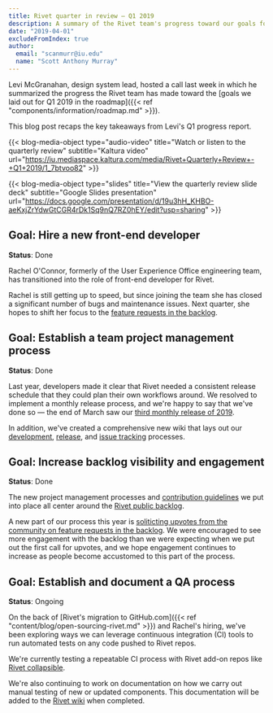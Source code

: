 ```yaml
---
title: Rivet quarter in review — Q1 2019
description: A summary of the Rivet team's progress toward our goals for the first quarter of 2019.
date: "2019-04-01"
excludeFromIndex: true
author:
  email: "scanmurr@iu.edu"
  name: "Scott Anthony Murray"
---
```


Levi McGranahan, design system lead, hosted a call last week in which he summarized the progress the Rivet team has made toward the [goals we laid out for Q1 2019 in the roadmap]({{< ref "components/information/roadmap.md" >}}).

This blog post recaps the key takeaways from Levi's Q1 progress report.

{{< blog-media-object
      type="audio-video"
      title="Watch or listen to the quarterly review"
      subtitle="Kaltura video"
      url="https://iu.mediaspace.kaltura.com/media/Rivet+Quarterly+Review+-+Q1+2019/1_7btvoo82" >}}

{{< blog-media-object
      type="slides"
      title="View the quarterly review slide deck"
      subtitle="Google Slides presentation"
      url="https://docs.google.com/presentation/d/19u3hH_KHBO-aeKxjZrYdwGtCGR4rDk1Sq9nQ7RZ0hEY/edit?usp=sharing" >}}

## Goal: Hire a new front-end developer
**Status**: <span class="rvt-badge rvt-badge--success">Done</span>

Rachel O'Connor, formerly of the User Experience Office engineering team, has transitioned into the role of front-end developer for Rivet.

Rachel is still getting up to speed, but since joining the team she has closed a significant number of bugs and maintenance issues. Next quarter, she hopes to shift her focus to the [feature requests in the backlog](https://github.com/indiana-university/rivet-source/issues?q=is%3Aissue+is%3Aopen+label%3Arequest+sort%3Areactions-%2B1-desc).

## Goal: Establish a team project management process
**Status**: <span class="rvt-badge rvt-badge--success">Done</span>

Last year, developers made it clear that Rivet needed a consistent release schedule that they could plan their own workflows around. We resolved to implement a monthly release process, and we're happy to say that we've done so — the end of March saw our [third monthly release of 2019](https://github.com/indiana-university/rivet-source/releases).

In addition, we've created a comprehensive new wiki that lays out our [development](https://github.com/indiana-university/rivet-source/wiki/Development-process), [release](https://github.com/indiana-university/rivet-source/wiki/Release-process), and [issue tracking](https://github.com/indiana-university/rivet-source/wiki/Issue-tracking) processes.

## Goal: Increase backlog visibility and engagement
**Status**: <span class="rvt-badge rvt-badge--success">Done</span>

The new project management processes and [contribution guidelines](https://github.com/indiana-university/rivet-source/wiki/) we put into place all center around the [Rivet public backlog](https://github.com/orgs/indiana-university/projects/2).

A new part of our process this year is [soliticting upvotes from the community on feature requests in the backlog](https://github.com/indiana-university/rivet-source/wiki/Development-process). We were encouraged to see more engagement with the backlog than we were expecting when we put out the first call for upvotes, and we hope engagement continues to increase as people become accustomed to this part of the process.

## Goal: Establish and document a QA process
**Status**: <span class="rvt-badge rvt-badge--warning">Ongoing</span>

On the back of [Rivet's migration to GitHub.com]({{< ref "content/blog/open-sourcing-rivet.md" >}}) and Rachel's hiring, we've been exploring ways we can leverage continuous integration (CI) tools to run automated tests on any code pushed to Rivet repos. 

We're currently testing a repeatable CI process with Rivet add-on repos like [Rivet collapsible](https://github.com/indiana-university/rivet-collapsible/wiki/About-the-CircleCI-Setup).

We're also continuing to work on documentation on how we carry out manual testing of new or updated components. This documentation will be added to the [Rivet wiki](https://github.com/indiana-university/rivet-source/wiki/) when completed.
